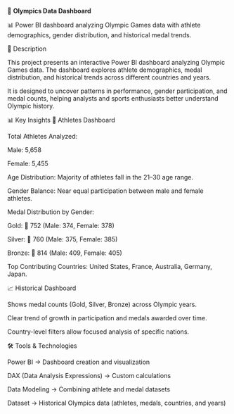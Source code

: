 🏅 **Olympics Data Dashboard**

📊 Power BI dashboard analyzing Olympic Games data with athlete demographics, gender distribution, and historical medal trends.






📖 Description

This project presents an interactive Power BI dashboard analyzing Olympic Games data.
The dashboard explores athlete demographics, medal distribution, and historical trends across different countries and years.

It is designed to uncover patterns in performance, gender participation, and medal counts, helping analysts and sports enthusiasts better understand Olympic history.

📊 Key Insights
👥 Athletes Dashboard

Total Athletes Analyzed:

Male: 5,658

Female: 5,455

Age Distribution: Majority of athletes fall in the 21–30 age range.

Gender Balance: Near equal participation between male and female athletes.

Medal Distribution by Gender:

Gold: 🥇 752 (Male: 374, Female: 378)

Silver: 🥈 760 (Male: 375, Female: 385)

Bronze: 🥉 814 (Male: 409, Female: 405)

Top Contributing Countries: United States, France, Australia, Germany, Japan.

📈 Historical Dashboard

Shows medal counts (Gold, Silver, Bronze) across Olympic years.

Clear trend of growth in participation and medals awarded over time.

Country-level filters allow focused analysis of specific nations.

🛠 Tools & Technologies

Power BI → Dashboard creation and visualization

DAX (Data Analysis Expressions) → Custom calculations

Data Modeling → Combining athlete and medal datasets

Dataset → Historical Olympics data (athletes, medals, countries, and years)

